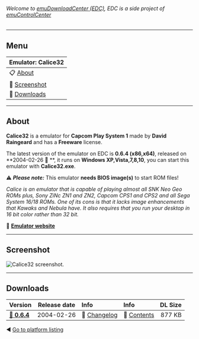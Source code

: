 ###### Welcome to [emuDownloadCenter (EDC)](https://github.com/PhoenixInteractiveNL/emuDownloadCenter/wiki/), EDC is a side project of [emuControlCenter](https://github.com/PhoenixInteractiveNL/emuControlCenter/wiki/)
***
## Menu
| **Emulator: Calice32** |
|:---------|
| :clipboard: [About](#about) |
| :sunrise: [Screenshot](#screenshot) |
| :floppy_disk: [Downloads](#downloads) |
***
## About
**Calice32** is a emulator for **Capcom Play System 1** made by **David Raingeard** and has a **Freeware** license.

The latest version of the emulator on EDC is **0.6.4 (x86,x64)**, released on **2004-02-26 :triangular_flag_on_post: **, it runs on **Windows XP,Vista,7,8,10**, you can start this emulator with **Calice32.exe**.

:warning: _**Please note:**_ This emulator **needs BIOS image(s)** to start ROM files!

_Calice is an emulator that is capable of playing almost all SNK Neo Geo ROMs plus, Sony ZiNc ZN1 and ZN2, Capcom CPS1 and CPS2 and all Sega System 16/18 ROMs. One of its cons is that it lacks image enhancements that Kawaks and Nebula have. It also requires that you run your desktop in 16 bit color rather than 32 bit._

:link: [**Emulator website**](http://calice.emuunlim.com/)
***
## Screenshot
![](https://raw.githubusercontent.com/PhoenixInteractiveNL/emuDownloadCenter/master/hooks/calice/screen.jpg "Calice32 screenshot.")
***
## Downloads
| Version  | Release date  | Info       | Info       | DL Size    |
|:---------|:-------------:|:-----------|:-----------|-----------:|
| [:floppy_disk: **0.6.4**](https://github.com/PhoenixInteractiveNL/edc-repo0003/raw/master/calice/0.6.4.7z) | 2004-02-26 | :page_facing_up: [Changelog](https://github.com/PhoenixInteractiveNL/edc-repo0003/blob/master/calice/0.6.4_changelog.txt) | :mag_right: [Contents](https://github.com/PhoenixInteractiveNL/edc-repo0003/blob/master/calice/0.6.4_contents.txt) | 877 KB |

:arrow_backward: [Go to platform listing](https://github.com/PhoenixInteractiveNL/emuDownloadCenter/wiki/EDC-Platform-List)
